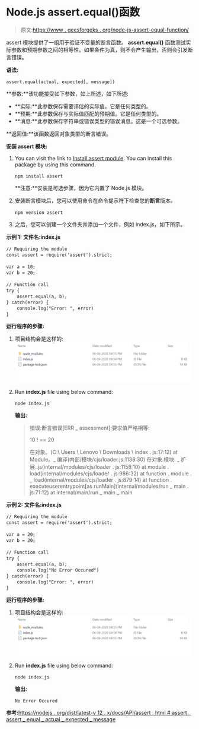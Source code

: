 # Node.js assert.equal()函数

> 原文:[https://www . geesforgeks . org/node-js-assert-equal-function/](https://www.geeksforgeeks.org/node-js-assert-equal-function/)

assert 模块提供了一组用于验证不变量的断言函数。 **assert.equal()** 函数测试实际参数和预期参数之间的相等性。如果条件为真，则不会产生输出，否则会引发断言错误。

**语法:**

```
assert.equal(actual, expected[, message])
```

**参数:**该功能接受如下参数，如上所述，如下所述:

*   **实际:**此参数保存需要评估的实际值。它是任何类型的。
*   **预期:**此参数保存与实际值匹配的预期值。它是任何类型的。
*   **消息:**此参数保存字符串或错误类型的错误消息。这是一个可选参数。

**返回值:**该函数返回对象类型的断言错误。

**安装 assert 模块:**

1.  You can visit the link to [Install assert module](https://www.npmjs.com/package/assert). You can install this package by using this command.

    ```
    npm install assert
    ```

    **注意:**安装是可选步骤，因为它内置了 Node.js 模块。

2.  安装断言模块后，您可以使用命令在命令提示符下检查您的**断言**版本。

    ```
    npm version assert
    ```

3.  之后，您可以创建一个文件夹并添加一个文件，例如 index.js，如下所示。

**示例 1:** **文件名:index.js**

```
// Requiring the module
const assert = require('assert').strict;

var a = 10;
var b = 20;

// Function call
try {
    assert.equal(a, b);
} catch(error) {
    console.log("Error: ", error)
}
```

**运行程序的步骤:**

1.  项目结构会是这样的:
    ![](img/3209d9b4369c180282a34be8070d7d6e.png)
2.  Run **index.js** file using below command:

    ```
    node index.js
    ```

    **输出:**

    > 错误:断言错误[ERR _ assessment]:要求值严格相等:
    > 
    > 10 ! == 20
    > 
    > 在对象。<anonymous>(C:\ Users \ Lenovo \ Downloads \ index . js:17:12)
    > at Module。_ 编译(内部/模块/cjs/loader.js:1138:30)
    > 在对象.模块. _ 扩展..js(internal/modules/cjs/loader . js:1158:10)
    > at module . load(internal/modules/cjs/loader . js:986:32)
    > at function . module . _ load(internal/modules/cjs/loader . js:879:14)
    > at function . executeuserentrypoint[as runMain](internal/modules/run _ main . js:71:12)
    > at internal/main/run _ main _ main</anonymous>

**示例 2:** **文件名:index.js**

```
// Requiring the module
const assert = require('assert').strict;

var a = 20;
var b = 20;

// Function call
try {
    assert.equal(a, b);
    console.log("No Error Occured")
} catch(error) {
    console.log("Error: ", error)
}
```

**运行程序的步骤:**

1.  项目结构会是这样的:
    ![](img/3209d9b4369c180282a34be8070d7d6e.png)
2.  Run **index.js** file using below command:

    ```
    node index.js
    ```

    **输出:**

    ```
    No Error Occured

    ```

**参考:**[https://nodejs . org/dist/latest-v 12 . x/docs/API/assert . html # assert _ assert _ equal _ actual _ expected _ message](https://nodejs.org/dist/latest-v12.x/docs/api/assert.html#assert_assert_equal_actual_expected_message)